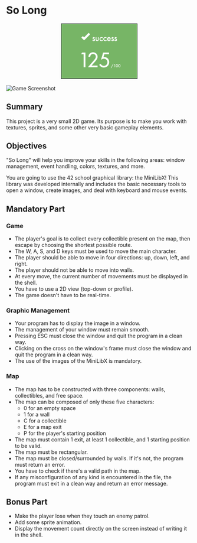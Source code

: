 # So Long

<p align="center" > 
	<img src="125.png" width="207" />
</p>

![Game Screenshot](screenshot.png)

## Summary
This project is a very small 2D game. Its purpose is to make you work with textures, sprites, and some other very basic gameplay elements.

## Objectives
"So Long" will help you improve your skills in the following areas: window management, event handling, colors, textures, and more.

You are going to use the 42 school graphical library: the MiniLibX! This library was developed internally and includes the basic necessary tools to open a window, create images, and deal with keyboard and mouse events.

## Mandatory Part
### Game
- The player's goal is to collect every collectible present on the map, then escape by choosing the shortest possible route.
- The W, A, S, and D keys must be used to move the main character.
- The player should be able to move in four directions: up, down, left, and right.
- The player should not be able to move into walls.
- At every move, the current number of movements must be displayed in the shell.
- You have to use a 2D view (top-down or profile).
- The game doesn't have to be real-time.

### Graphic Management
- Your program has to display the image in a window.
- The management of your window must remain smooth.
- Pressing ESC must close the window and quit the program in a clean way.
- Clicking on the cross on the window's frame must close the window and quit the program in a clean way.
- The use of the images of the MiniLibX is mandatory.

### Map
- The map has to be constructed with three components: walls, collectibles, and free space.
- The map can be composed of only these five characters:
  - 0 for an empty space
  - 1 for a wall
  - C for a collectible
  - E for a map exit
  - P for the player's starting position
- The map must contain 1 exit, at least 1 collectible, and 1 starting position to be valid.
- The map must be rectangular.
- The map must be closed/surrounded by walls. If it's not, the program must return an error.
- You have to check if there's a valid path in the map.
- If any misconfiguration of any kind is encountered in the file, the program must exit in a clean way and return an error message.

## Bonus Part
- Make the player lose when they touch an enemy patrol.
- Add some sprite animation.
- Display the movement count directly on the screen instead of writing it in the shell.
